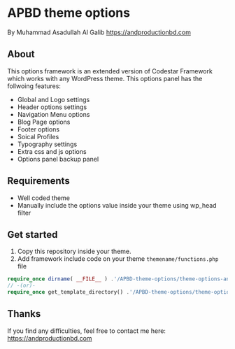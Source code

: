 # APBD theme options
By Muhammad Asadullah Al Galib
https://andproductionbd.com

## About

This options framework is an extended version of Codestar Framework which works with any WordPress theme.
This options panel has the follwoing features:

* Global and Logo settings
* Header options settings
* Navigation Menu options
* Blog Page options
* Footer options
* Soical Profiles
* Typography settings
* Extra css and js options
* Options panel backup panel

## Requirements

* Well coded theme
* Manually include the options value inside your theme using wp_head filter

## Get started

1. Copy this repository inside your theme.
2. Add framework include code on your theme `themename/functions.php` file

```php
require_once dirname( __FILE__ ) .'/APBD-theme-options/theme-options-and-metabox.php';
// -(or)-
require_once get_template_directory() .'/APBD-theme-options/theme-options-and-metabox.php';
```

## Thanks

If you find any difficulties, feel free to contact me here: https://andproductionbd.com
